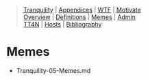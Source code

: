 [  this is a comment. ]::

<link href="styles.css" rel="stylesheet"></link>

> [Tranquility](../Tranquility.md)  | [Appendices](./Tranquility-00-Appendices.md)  | [WTF](./Tranquility-01-WTF.md)  | [Motivate](./Tranquility-02-Motivate.md)  
> [Overview](./Tranquility-03-Overview.md)  | [Definitions](./Tranquility-04-Definitions.md)  | [Memes](./Tranquility-05-Memes.md)  | [Admin](./Tranquility-06-Admin.md)  
> [TT4N](./Tranquility-07-TT4N.md) | [Hosts](./Tranquility-08-Hosts.md) | [Bibliography](./Tranquility-99-Bibliography.md)
  
# Memes

- Tranquility-05-Memes.md

